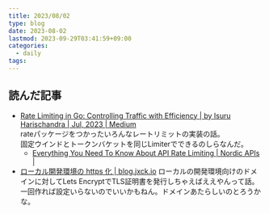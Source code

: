 ```yaml
---
title: 2023/08/02
type: blog
date: 2023-08-02
lastmod: 2023-09-29T03:41:59+09:00
categories:
  - daily
tags:
---
```


## 読んだ記事

- [Rate Limiting in Go: Controlling Traffic with Efficiency | by Isuru Harischandra | Jul, 2023 | Medium](https://medium.com/@isuruvihan/rate-limiting-in-go-controlling-traffic-with-efficiency-6a5ef7444ef8)  
  rateパッケージをつかったいろんなレートリミットの実装の話。  
  固定ウインドとトークンバケットを同じLimiterでできるのしらなんだ。  
  - [Everything You Need To Know About API Rate Limiting | Nordic APIs |](https://nordicapis.com/everything-you-need-to-know-about-api-rate-limiting/)
- [ローカル開発環境の https 化 | blog.jxck.io](https://blog.jxck.io/entries/2020-06-29/https-for-localhost.html)
  ローカルの開発環境向けのドメインに対してLets EncryptでTLS証明書を発行しちゃえばええやんって話。  
  一回作れば設定いらないのでいいかもねん。ドメインあたらしいのとろうかな。
